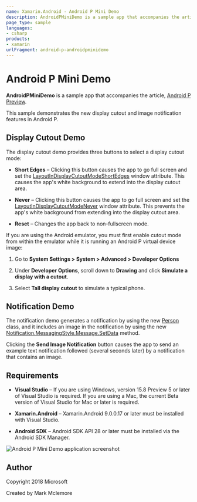 ```yaml
---
name: Xamarin.Android - Android P Mini Demo
description: AndroidPMiniDemo is a sample app that accompanies the article, Android P Preview. This sample demonstrates the new display cutout and image...
page_type: sample
languages:
- csharp
products:
- xamarin
urlFragment: android-p-androidpminidemo
---
```

# Android P Mini Demo 

**AndroidPMiniDemo** is a sample app that accompanies the article,
[Android P Preview](https://docs.microsoft.com/en-us/xamarin/android/platform/android-p).

This sample demonstrates the new display cutout and image notification features 
in Android P. 

## Display Cutout Demo

The display cutout demo provides three buttons to select a display
cutout mode:

-   **Short Edges** &ndash; Clicking this button causes the app to go
    full screen and set the
    [LayoutInDisplayCutoutModeShortEdges](https://developer.android.com/reference/android/view/WindowManager.LayoutParams.html#LAYOUT_IN_DISPLAY_CUTOUT_MODE_SHORT_EDGES)
    window attribute. This causes the app's white background to
    extend into the display cutout area.

-   **Never** &ndash; Clicking this button causes the app to go full screen
    and set the
    [LayoutInDisplayCutoutModeNever](https://developer.android.com/reference/android/view/WindowManager.LayoutParams.html#LAYOUT_IN_DISPLAY_CUTOUT_MODE_NEVER) window attribute. This prevents the app's white background from extending into
the display cutout area.

-   **Reset** &ndash; Changes the app back to non-fullscreen mode.

If you are using the Android emulator, you must first enable cutout
mode from within the emulator while it is running an Android P virtual
device image:

1.  Go to **System Settings > System > Advanced > Developer Options**

2.  Under **Developer Options**, scroll down to **Drawing** and click
    **Simulate a display with a cutout**.

3.  Select **Tall display cutout** to simulate a typical phone.


## Notification Demo

The notification demo generates a notification by using the new
[Person](https://developer.android.com/reference/android/app/Person.html)
class, and it includes an image in the notification by using the new
 [Notification.MessagingStyle.Message.SetData](https://developer.android.com/reference/android/app/Notification.MessagingStyle.Message.html#setData%28java.lang.String,%20android.net.Uri) method.

Clicking the **Send Image Notification** button causes the app to send an
example text notification followed (several seconds later) by a notification
that contains an image.


## Requirements

-   **Visual Studio** &ndash; If you are using Windows, version 15.8
    Preview 5 or later of Visual Studio is required.  If you are using
    a Mac, the current Beta version of Visual Studio for Mac or later
    is required.

-   **Xamarin.Android** &ndash; Xamarin.Android 9.0.0.17 or later must
    be installed with Visual Studio.

-   **Android SDK** &ndash; Android SDK API 28 or later must be
    installed via the Android SDK Manager.


![Android P Mini Demo  application screenshot](Screenshots/1-image-notification.png "Android P Mini Demo  application screenshot")

## Author

Copyright 2018 Microsoft

Created by Mark Mclemore

